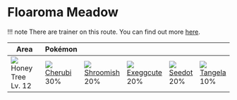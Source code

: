 # Floaroma Meadow

!!! note
    There are trainer on this route. You can find out more [here](../../trainer_changes/floaroma_meadow/).


Area                               | Pokémon                      | &nbsp;                         | &nbsp;                         | &nbsp;                      | &nbsp;
---                                | ---                          | ---                            | ---                            | ---                         | ---
![][honey]<br>Honey Tree<br>Lv. 12 | ![][420]<br>[Cherubi]<br>30% | ![][285]<br>[Shroomish]<br>20% | ![][102]<br>[Exeggcute]<br>20% | ![][273]<br>[Seedot]<br>20% | ![][114]<br>[Tangela]<br>10%

[Exeggcute]: ../../pokemon_changes/102/
[Tangela]: ../../pokemon_changes/114/
[Seedot]: ../../pokemon_changes/273/
[Shroomish]: ../../pokemon_changes/285/
[Cherubi]: ../../pokemon_changes/420/
[honey]: ../img/items/honey.png
[102]: ../img/pokemon/102.png
[114]: ../img/pokemon/114.png
[273]: ../img/pokemon/273.png
[285]: ../img/pokemon/285.png
[420]: ../img/pokemon/420.png
